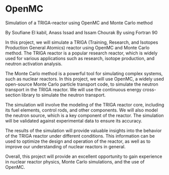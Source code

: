 # OpenMC
Simulation of a TRIGA-reactor using OpenMC and Monte Carlo method

By Soufiane El kabil, Anass Issad and Issam Chourak
By using Fortran 90

In this project, we will simulate a TRIGA (Training, Research, and Isotopes Production General Atomics) reactor using OpenMC and Monte Carlo method. The TRIGA reactor is a popular research reactor, which is widely used for various applications such as research, isotope production, and neutron activation analysis.

The Monte Carlo method is a powerful tool for simulating complex systems, such as nuclear reactors. In this project, we will use OpenMC, a widely used open-source Monte Carlo particle transport code, to simulate the neutron transport in the TRIGA reactor. We will use the continuous energy cross-section library to simulate the neutron transport.

The simulation will involve the modeling of the TRIGA reactor core, including its fuel elements, control rods, and other components. We will also model the neutron source, which is a key component of the reactor. The simulation will be validated against experimental data to ensure its accuracy.

The results of the simulation will provide valuable insights into the behavior of the TRIGA reactor under different conditions. This information can be used to optimize the design and operation of the reactor, as well as to improve our understanding of nuclear reactors in general.

Overall, this project will provide an excellent opportunity to gain experience in nuclear reactor physics, Monte Carlo simulations, and the use of OpenMC.
